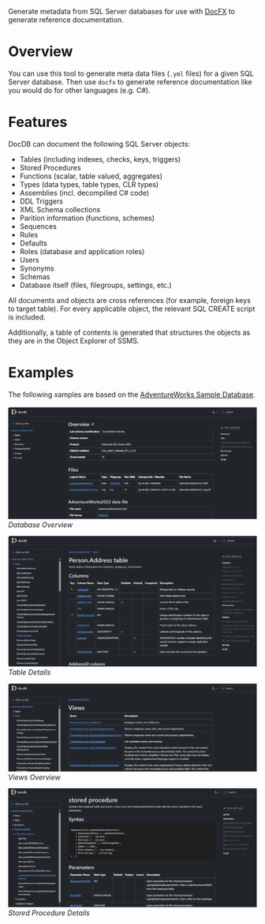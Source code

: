 Generate metadata from SQL Server databases for use with [DocFX](https://github.com/dotnet/docfx) to generate reference documentation.

# Overview

You can use this tool to generate meta data files (<code>.yml</code> files) for a given SQL Server database.
Then use <code>docfx</code> to generate reference documentation like you would do for other languages (e.g. C#).

# Features

DocDB can document the following SQL Server objects:

* Tables (including indexes, checks, keys, triggers)
* Stored Procedures
* Functions (scalar, table valued, aggregates)
* Types (data types, table types, CLR types)
* Assemblies (incl. decompilied C# code)
* DDL Triggers
* XML Schema collections
* Parition information (functions, schemes)
* Sequences
* Rules
* Defaults
* Roles (database and application roles)
* Users
* Synonyms
* Schemas
* Database itself (files, filegroups, settings, etc.)

All documents and objects are cross references (for example, foreign keys to target table).
For every applicable object, the relevant SQL CREATE script is included.

Additionally, a table of contents is generated that structures the objects as they are in
the Object Explorer of SSMS.

# Examples

The following xamples are based on the [AdventureWorks Sample Database](https://github.com/microsoft/sql-server-samples/tree/master/samples/databases/adventure-works/oltp-install-script).

![](docs/images/sample_db.png)
*Database Overview*

![](docs/images/sample_table.png)
*Table Details*

![](docs/images/sample_view_overview.png)
*Views Overview*

![](docs/images/sample_sp.png)
*Stored Procedure Details*
